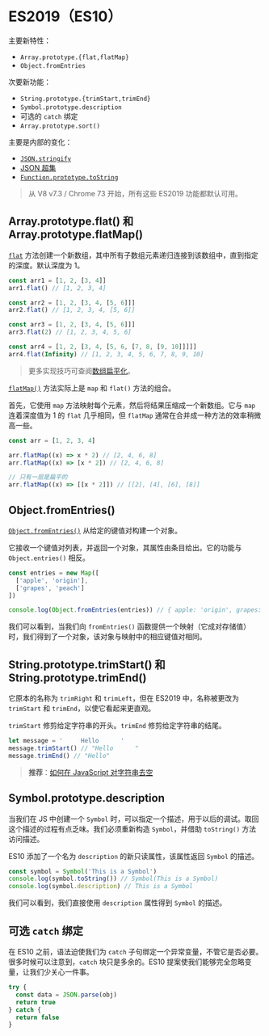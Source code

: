 # ES2019（ES10）

主要新特性：

- `Array.prototype.{flat,flatMap}`
- `Object.fromEntries`

次要新功能：

- `String.prototype.{trimStart,trimEnd}`
- `Symbol.prototype.description`
- 可选的 `catch` 绑定
- `Array.prototype.sort()`

主要是内部的变化：

- [`JSON.stringify`](https://2ality.com/2019/01/well-formed-stringify.html)
- [JSON 超集](https://2ality.com/2019/01/json-superset.html)
- [`Function.prototype.toString`](https://2ality.com/2016/08/function-prototype-tostring.html)

> 从 V8 v7.3 / Chrome 73 开始，所有这些 ES2019 功能都默认可用。

## Array.prototype.flat() 和 Array.prototype.flatMap()

[`flat`](https://developer.mozilla.org/en-US/docs/Web/JavaScript/Reference/Global_Objects/Array/flat) 方法创建一个新数组，其中所有子数组元素递归连接到该数组中，直到指定的深度。默认深度为 1。

```js
const arr1 = [1, 2, [3, 4]]
arr1.flat() // [1, 2, 3, 4]

const arr2 = [1, 2, [3, 4, [5, 6]]]
arr2.flat() // [1, 2, 3, 4, [5, 6]]

const arr3 = [1, 2, [3, 4, [5, 6]]]
arr3.flat(2) // [1, 2, 3, 4, 5, 6]

const arr4 = [1, 2, [3, 4, [5, 6, [7, 8, [9, 10]]]]]
arr4.flat(Infinity) // [1, 2, 3, 4, 5, 6, 7, 8, 9, 10]
```

> 更多实现技巧可查阅[数组扁平化](https://github.com/lio-zero/blog/blob/master/JavaScript/%E6%95%B0%E7%BB%84%E6%89%81%E5%B9%B3%E5%8C%96.md)。

[`flatMap()`](https://developer.mozilla.org/zh-CN/docs/Web/JavaScript/Reference/Global_Objects/Array/flatMap) 方法实际上是 `map` 和 `flat()` 方法的组合。

首先，它使用 `map` 方法映射每个元素，然后将结果压缩成一个新数组。它与 `map` 连着深度值为 1 的 `flat` 几乎相同，但 `flatMap` 通常在合并成一种方法的效率稍微高一些。

```js
const arr = [1, 2, 3, 4]

arr.flatMap((x) => x * 2) // [2, 4, 6, 8]
arr.flatMap((x) => [x * 2]) // [2, 4, 6, 8]

// 只有一层是扁平的
arr.flatMap((x) => [[x * 2]]) // [[2], [4], [6], [8]]
```

## Object.fromEntries()

[`Object.fromEntries()`](https://developer.mozilla.org/zh-CN/docs/Web/JavaScript/Reference/Global_Objects/Object/fromEntries) 从给定的键值对构建一个对象。

它接收一个键值对列表，并返回一个对象，其属性由条目给出。它的功能与 `Object.entries()` 相反。

```js
const entries = new Map([
  ['apple', 'origin'],
  ['grapes', 'peach']
])

console.log(Object.fromEntries(entries)) // { apple: 'origin', grapes: 'peach' }
```

我们可以看到，当我们向 `fromEntries()` 函数提供一个映射（它成对存储值）时，我们得到了一个对象，该对象与映射中的相应键值对相同。

## String.prototype.trimStart() 和 String.prototype.trimEnd()

它原本的名称为 `trimRight` 和 `trimLeft`，但在 ES2019 中，名称被更改为 `trimStart` 和 `trimEnd`，以使它看起来更直观。

`trimStart` 修剪给定字符串的开头。`trimEnd` 修剪给定字符串的结尾。

```js
let message = '     Hello      '
message.trimStart() // "Hello      "
message.trimEnd() // "Hello"
```

> **推荐**：[如何在 JavaScript 对字符串去空](https://github.com/lio-zero/blog/blob/master/JavaScript/%E5%A6%82%E4%BD%95%E5%9C%A8%20JavaScript%20%E5%AF%B9%E5%AD%97%E7%AC%A6%E4%B8%B2%E5%8E%BB%E7%A9%BA.md)

## Symbol.prototype.description

当我们在 JS 中创建一个 `Symbol` 时，可以指定一个描述，用于以后的调试。取回这个描述的过程有点乏味。我们必须重新构造 `Symbol`，并借助 `toString()` 方法访问描述。

ES10 添加了一个名为 `description` 的新只读属性，该属性返回 `Symbol` 的描述。

```js
const symbol = Symbol('This is a Symbol')
console.log(symbol.toString()) // Symbol(This is a Symbol)
console.log(symbol.description) // This is a Symbol
```

我们可以看到，我们直接使用 `description` 属性得到 `Symbol` 的描述。

## 可选 `catch` 绑定

在 ES10 之前，语法迫使我们为 `catch` 子句绑定一个异常变量，不管它是否必要。很多时候可以注意到，`catch` 块只是多余的。ES10 提案使我们能够完全忽略变量，让我们少关心一件事。

```js
try {
  const data = JSON.parse(obj)
  return true
} catch {
  return false
}
```
